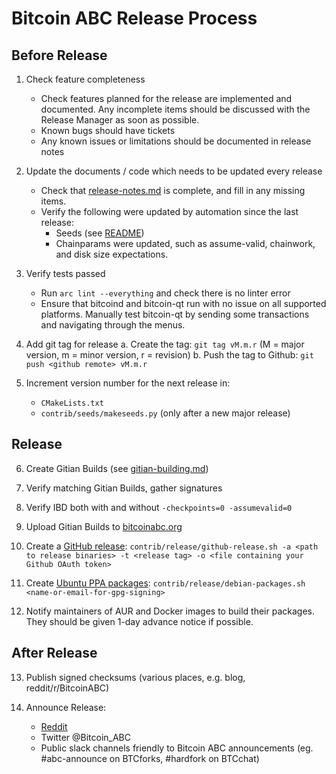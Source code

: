 Bitcoin ABC Release Process
===========================


## Before Release

1. Check feature completeness
    - Check features planned for the release are implemented and documented.
      Any incomplete items should be discussed with the Release Manager as soon as possible.
    - Known bugs should have tickets
    - Any known issues or limitations should be documented in release notes

2. Update the documents / code which needs to be updated every release
    - Check that [release-notes.md](/doc/release-notes.md) is complete, and fill in any missing items.
    - Verify the following were updated by automation since the last release:
        - Seeds (see [README](/contrib/seeds/README.md))
        - Chainparams were updated, such as assume-valid, chainwork, and disk size expectations.

3. Verify tests passed
    - Run `arc lint --everything` and check there is no linter error
    - Ensure that bitcoind and bitcoin-qt run with no issue on all supported platforms.
      Manually test bitcoin-qt by sending some transactions and navigating through the menus.

4. Add git tag for release
    a. Create the tag: `git tag vM.m.r` (M = major version, m = minor version, r = revision)
    b. Push the tag to Github: `git push <github remote> vM.m.r`

5. Increment version number for the next release in:
    - `CMakeLists.txt`
    - `contrib/seeds/makeseeds.py` (only after a new major release)

## Release

6. Create Gitian Builds (see [gitian-building.md](/doc/gitian-building.md))

7. Verify matching Gitian Builds, gather signatures

8. Verify IBD both with and without `-checkpoints=0 -assumevalid=0`

9. Upload Gitian Builds to [bitcoinabc.org](https://download.bitcoinabc.org/)

10. Create a [GitHub release](https://github.com/LogosFoundation/lotusd/releases):
    `contrib/release/github-release.sh -a <path to release binaries> -t <release tag> -o <file containing your Github OAuth token>`

11. Create [Ubuntu PPA packages](https://launchpad.net/~bitcoin-abc/+archive/ubuntu/ppa):
    `contrib/release/debian-packages.sh <name-or-email-for-gpg-signing>`

12. Notify maintainers of AUR and Docker images to build their packages.
    They should be given 1-day advance notice if possible.

## After Release

13. Publish signed checksums (various places, e.g. blog, reddit/r/BitcoinABC)

14. Announce Release:
    - [Reddit](https://www.reddit.com/r/BitcoinABC/)
    - Twitter @Bitcoin_ABC
    - Public slack channels friendly to Bitcoin ABC announcements
      (eg. #abc-announce on BTCforks,  #hardfork on BTCchat)

